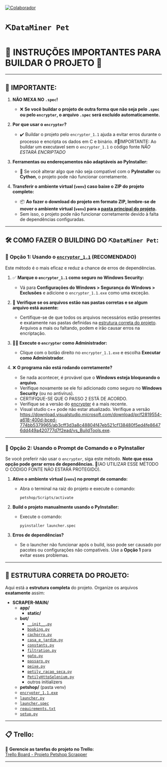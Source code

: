 [![Colaborador](https://img.shields.io/badge/Colaborador-brantst-green)](https://github.com/brantst)

# `⛏️DataMiner Pet`
# 🚀 INSTRUÇÕES IMPORTANTES PARA BUILDAR O PROJETO 🚀

---

## 🔴 IMPORTANTE:

1. **NÃO MEXA NO `.spec`!**
   - ❌ **Se você buildar o projeto de outra forma que não seja pelo `.spec` ou pelo `encrypter`, o arquivo `.spec` será excluído automaticamente.**

2. **Por que usar o `encrypter`?**
   - ✔️ Buildar o projeto pelo `encrypter_1.1` ajuda a evitar erros durante o processo e encripta os dados em C e binário. #🔴IMPORTANTE: Ao buildar um executavel sem o `encrypter_1.1` o código fonte *NÂO ESTARÁ ENCRIPTADO*

3. **Ferramentas ou endereçamentos não adaptáveis ao PyInstaller:**
   - 🔧 Se você alterar algo que não seja compatível com o **PyInstaller** ou **Cython**, o projeto pode não funcionar corretamente.

4. **Transferir o ambiente virtual (`venv`) caso baixe o ZIP do projeto completo:**
   - 📦 **Ao fazer o download do projeto em formato ZIP, lembre-se de mover o ambiente virtual (`venv`) para a [pasta principal do projeto](https://github.com/brantst/scraperALPHA/tree/main#-estrutura-correta-do-projeto).**
   - Sem isso, o projeto pode não funcionar corretamente devido à falta de dependências configuradas.


---

## 🛠️ COMO FAZER O BUILDING DO `⛏️DataMiner Pet`:

### 🔹 **Opção 1: Usando o [`encrypter_1.1`](https://github.com/brantst/scraperALPHA/blob/main/encrypter_1.1.exe) (RECOMENDADO)**
Este método é o mais eficaz e reduz a chance de erros de dependências.  

1. ✅ **Marque o `encrypter_1.1` como seguro no Windows Security:**
   - Vá para **Configurações do Windows > Segurança do Windows > Exclusões** e adicione o `encrypter_1.1.exe` como uma exceção.

2. 📂 **Verifique se os arquivos estão nas pastas corretas e se algum arquivo está ausente:**
   - Certifique-se de que  todos os arquivos necessários estão presentes e exatamente nas pastas definidas na [estrutura correta do projeto](https://github.com/brantst/scraperALPHA/tree/main#-estrutura-correta-do-projeto). Arquivos a mais ou faltando, podem e irão causar erros na encriptação.

3. 👨‍💻 **Execute o `encrypter` como Administrador:**
   - Clique com o botão direito no `encrypter_1.1.exe` e escolha **Executar como Administrador**.

4. ❌ **O programa não está rodando corretamente?**
   - Se nada acontecer, é provável que o **Windows esteja bloqueando o arquivo**.
   - Verifique novamente se ele foi adicionado como seguro no **Windows Security** (ou no antivírus).
   - CERTIFIQUE-SE QUE O PASSO 2 ESTÁ DE ACORDO.
   - Verifique se a versão do [encrypter](https://github.com/brantst/scraperALPHA/blob/main/encrypter_1.1.exe) é a mais recente.
   - Visual studio c++ pode não estar atualizado. Verifique a versão https://download.visualstudio.microsoft.com/download/pr/f2819554-a618-400d-bced-774bb5379965/ab3cff3d3a8c48804f47eb521cf138480f5ed4fe86476dd449a420777d7f2ead/vs_BuildTools.exe.

---

### 🔹 **Opção 2: Usando o Prompt de Comando e o PyInstaller**
Se você preferir não usar o `encrypter`, siga este método. **Note que essa opção pode gerar erros de dependências.**
🔴(AO UTILIZAR ESSE MÉTODO O CÓDIGO FONTE NÃO ESTARÁ PROTEGIDO).

1. **Ative o ambiente virtual (`venv`) no prompt de comando:**
   - Abra o terminal na raiz do projeto e execute o comando:
     ```
     petshop/Scripts/activate
     ```

2. **Build o projeto manualmente usando o PyInstaller:**
   - Execute o comando:
     ```
     pyinstaller launcher.spec
     ```

3. **Erros de dependências?**
   - Se o launcher não funcionar após o build, isso pode ser causado por pacotes ou configurações não compatíveis. Use a **Opção 1** para evitar esses problemas.

---

## 📂 ESTRUTURA CORRETA DO PROJETO:

Aqui está a **estrutura completa** do projeto. Organize os arquivos **exatamente** assim:

- **SCRAPER-MAIN/**
  - **app/**
    - **static/**
  - **bot/**
    - [`__init__.py`](https://github.com/brantst/scraperALPHA/blob/main/bot/__init__.py)
    - [`booking.py`](https://github.com/brantst/scraperALPHA/blob/main/bot/booking.py)
    - [`cachorro.py`](https://github.com/brantst/scraperALPHA/blob/main/bot/cachorro.py)
    - [`casa_e_jardim.py`](https://github.com/brantst/scraperALPHA/blob/main/bot/casa_e_jardim.py)
    - [`constants.py`](https://github.com/brantst/scraperALPHA/blob/main/bot/constants.py)
    - [`filtration.py`](https://github.com/brantst/scraperALPHA/blob/main/bot/filtration.py)
    - [`gato.py`](https://github.com/brantst/scraperALPHA/blob/main/bot/gato.py)
    - [`passaro.py`](https://github.com/brantst/scraperALPHA/blob/main/bot/passaro.py)
    - [`peixe.py`](https://github.com/brantst/scraperALPHA/blob/main/bot/peixe.py)
    - [`petily_racao_seca.py`](https://github.com/brantst/scraperALPHA/blob/main/bot/petily_racao_seca.py)
    - [`PetilyHttpSelenium.py`](https://github.com/brantst/scraperALPHA/blob/main/bot/PetilyHttpSelenium.py)
    - outros initializers
  - **petshop/**  (pasta venv)
  - [`encrypter_1.1.exe`](https://github.com/brantst/scraperALPHA/blob/main/encrypter_1.1.exe)
  - [`launcher.py`](https://github.com/brantst/scraperALPHA/blob/main/launcher.py)
  - [`launcher.spec`](https://github.com/brantst/scraperALPHA/blob/main/launcher.spec)
  - [`requirements.txt`](https://github.com/brantst/scraperALPHA/blob/main/requirements.txt)
  - [`setup.py`](https://github.com/brantst/scraperALPHA/blob/main/setup.py)



---

## 📋 Trello:

📌 **Gerencie as tarefas do projeto no Trello:**  
[Trello Board - Projeto Petshop Scrapper](https://trello.com/b/0VCSx9ll/projeto-petshop-scrapper)

---

